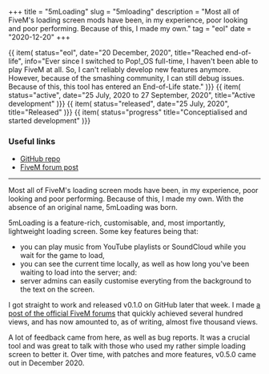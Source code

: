 +++
title = "5mLoading"
slug = "5mloading"
description = "Most all of FiveM's loading screen mods have been, in my experience, poor looking and poor performing. Because of this, I made my own."
tag = "eol"
date = "2020-12-20"
+++

<section id="timeline">
  {{ item(
    status="eol",
    date="20 December, 2020",
    title="Reached end-of-life",
    info="Ever since I switched to Pop!_OS full-time, I haven't been able to play FiveM at all. So, I can't reliably develop new features anymore. However, because of the smashing community, I can still debug issues. Because of this, this tool has entered an End-of-Life state."
  )}}
  {{ item(
    status="active",
    date="25 July, 2020 to 27 September, 2020",
    title="Active development"
  )}}
  {{ item(
    status="released",
    date="25 July, 2020",
    title="Released"
  )}}
  {{ item(
    status="progress"
    title="Conceptialised and started development"
  )}}
</section>

### Useful links
- [GitHub repo](https://github.com/doamatto/5m_loading)
- [FiveM forum post](https://forum.cfx.re/t/release-5mloading-yet-another-loading-screen/1459768)

---

Most all of FiveM's loading screen mods have been, in my experience, poor looking and poor performing. Because of this, I made my own. With the absence of an original name, 5mLoading was born.

5mLoading is a feature-rich, customisable, and, most importantly, lightweight loading screen. Some key features being that:
- you can play music from YouTube playlists or SoundCloud while you wait for the game to load,
- you can see the current time locally, as well as how long you've been waiting to load into the server; and:
- server admins can easily customise everyting from the background to the text on the screen.

I got straight to work and released v0.1.0 on GitHub later that week. I made [a post of the official FiveM forums](https://forum.cfx.re/t/release-5mloading-yet-another-loading-screen/1459768) that quickly achieved several hundred views, and has now amounted to, as of writing, almost five thousand views.

A lot of feedback came from here, as well as bug reports. It was a crucial tool and was great to talk with those who used my rather simple loading screen to better it. Over time, with patches and more features, v0.5.0 came out in December 2020.
